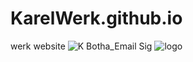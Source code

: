 # KarelWerk.github.io
werk website
![K Botha_Email Sig](https://user-images.githubusercontent.com/127853185/225006801-d8f90c80-2e31-47ed-863b-1fd1234ac6c7.png)
![logo](https://user-images.githubusercontent.com/127853185/225555910-d3b2a028-06f4-471d-98fb-9d4b24f7b95b.png)
